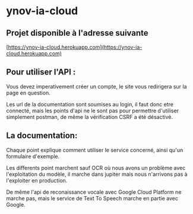 # ynov-ia-cloud

## Projet disponible à l'adresse suivante

[https://ynov-ia-cloud.herokuapp.com](https://ynov-ia-cloud.herokuapp.com)

## Pour utiliser l'API :

Vous devez imperativement créer un compte, le site vous redirigera sur la page en question.

Les url de la documentation sont soumises au login, il faut donc etre connecté, mais les points d'api ne le sont pas pour permettre d'utiliser simplement postman,
de même la vérification CSRF a été désactivé.


## La documentation:

Chaque point explique comment utiliser le service concerné, ainsi qu'un formulaire d'exemple.

Les differents point marchent sauf OCR où nous avons un problème avec l'exploitation du modèle, il marche dans jupiter mais nous n'arrivons pas à l'exploiter en production.

De même l'api de reconaissance vocale avec Google Cloud Platform ne marche pas, mais le service de Text To Speech marche en partie avec Google.